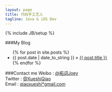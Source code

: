 ```yaml
---
layout: page
title: 代码手工艺人
tagline: Java & iOS Dev
---
```

{% include JB/setup %}

###My Blog
<ul class="posts">
  {% for post in site.posts %}
    <li><span>{{ post.date | date_to_string }}</span> &raquo; <a href="{{ BASE_PATH }}{{ post.url }}">{{ post.title }}</a></li>
  {% endfor %}
</ul>

###Contact me
Weibo : [@拓词Joey ](http://weibo.com/2js3)  
Twitter : [@XueshiQiao](https://twitter.com/XueshiQiao)  
Email : [qiaoxueshi*gmail.com](mailto:qiaoxueshi@gmail.com)  


